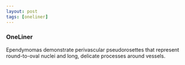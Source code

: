 ```yaml
---
layout: post
tags: [oneliner]
---
```



### OneLiner

Ependymomas demonstrate perivascular pseudorosettes that represent round-to-oval nuclei and long, delicate processes around vessels.
